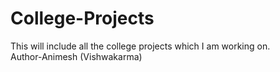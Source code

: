 # College-Projects
This will include all the college projects which I am working on.
<br>
Author-Animesh (Vishwakarma)
